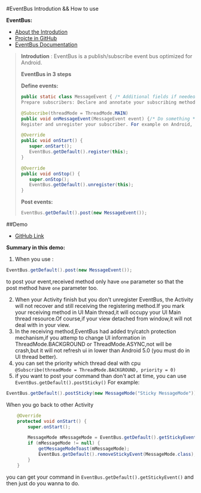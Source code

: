 #EventBus Introdution && How to use

**EventBus:**
- [About the Introdution](https://greenrobot.github.io/EventBus/)
- [Projcte in GitHub](https://github.com/greenrobot/EventBus)
- [EventBus Documentation](http://greenrobot.org/eventbus/documentation/)

>**Introdution** : EventBus is a publish/subscribe event bus optimized for Android.
>
>**EventBus in 3 steps**
>
>**Define events:**
>```java
>public static class MessageEvent { /* Additional fields if needed */ }
>Prepare subscribers: Declare and annotate your subscribing method, optionally >specify a thread mode:
>```
>```java
>@Subscribe(threadMode = ThreadMode.MAIN)  
>public void onMessageEvent(MessageEvent event) {/* Do something */};
>Register and unregister your subscriber. For example on Android, activities and >fragments should usually register according to their life cycle:
>```
>```java
>@Override
>public void onStart() {
>    super.onStart();
>    EventBus.getDefault().register(this);
>}
>```
>```java
>@Override
>public void onStop() {
>    super.onStop();
>    EventBus.getDefault().unregister(this);
>}
>```
>**Post events:**
>```java
>EventBus.getDefault().post(new MessageEvent());
>```

##Demo
- [GitHub Link](https://github.com/tavisWei/DailyDemo/tree/master/EventBusDemo)

**Summary in this demo:**
1. When you use :
```java
EventBus.getDefault().post(new MessageEvent());
```
to post your event,received method only have ``one`` parameter so that the post method have ``one`` parameter too.

2. When your Activity finish but you don't unregister EventBus, the Activity will not recover and still receiving the registering method.If you mark your receiving method in UI Main thread,it will occupy your UI Main thread resource.Of course,if your view detached from window,it will not deal with in your view.
3. In the receiving method,EventBus had added try/catch protection mechanism,if you attemp to change UI information in ThreadMode.BACKGROUND or ThreadMode.ASYNC,not will be crash,but it will not refresh ui in lower than Android 5.0 (you must do in UI thread better).
4. you can set the priority which thread deal with cpu ``@Subscribe(threadMode = ThreadMode.BACKGROUND, priority = 0)`` 
5. if you want to post your command than don't act at time, you can use ``EventBus.getDefault().postSticky()``
For example:
```java
EventBus.getDefault().postSticky(new MessageMode("Sticky MessageMode"));
```
When you go back to other Activity
```java
    @Override
    protected void onStart() {
        super.onStart();

        MessageMode mMessageMode = EventBus.getDefault().getStickyEvent(MessageMode.class);
        if (mMessageMode != null) {
            getMessageModeToast(mMessageMode);
            EventBus.getDefault().removeStickyEvent(MessageMode.class);
        }
    }
```
you can get your command in ``EventBus.getDefault().getStickyEvent()`` and then just do you wanna to do.
